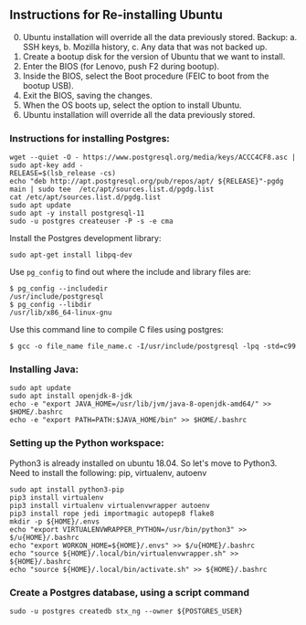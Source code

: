 ## Instructions for Re-installing Ubuntu

0. Ubuntu installation will override all the data previously stored. Backup:
   a. SSH keys,
   b. Mozilla history,
   c. Any data that was not backed up.
1. Create a bootup disk for the version of Ubuntu that we want to install.
2. Enter the BIOS (for Lenovo, push F2 during bootup).
3. Inside the BIOS, select the Boot procedure (FEIC to boot from the
bootup USB).
4. Exit the BIOS, saving the changes.
5. When the OS boots up, select the option to install Ubuntu.
6. Ubuntu installation will override all the data previously stored.


### Instructions for installing Postgres:
```
wget --quiet -O - https://www.postgresql.org/media/keys/ACCC4CF8.asc | sudo apt-key add -
RELEASE=$(lsb_release -cs)
echo "deb http://apt.postgresql.org/pub/repos/apt/ ${RELEASE}"-pgdg main | sudo tee  /etc/apt/sources.list.d/pgdg.list
cat /etc/apt/sources.list.d/pgdg.list
sudo apt update
sudo apt -y install postgresql-11
sudo -u postgres createuser -P -s -e cma
```

Install the Postgres development library:
```
sudo apt-get install libpq-dev
```

Use `pg_config` to find out where the include and library files are:
```
$ pg_config --includedir
/usr/include/postgresql
$ pg_config --libdir
/usr/lib/x86_64-linux-gnu
```

Use this command line to compile C files using postgres:
```
$ gcc -o file_name file_name.c -I/usr/include/postgresql -lpq -std=c99
```

### Installing Java:
```
sudo apt update
sudo apt install openjdk-8-jdk
echo -e "export JAVA_HOME=/usr/lib/jvm/java-8-openjdk-amd64/" >> $HOME/.bashrc
echo -e "export PATH=PATH:$JAVA_HOME/bin" >> $HOME/.bashrc
```

### Setting up the Python workspace:

Python3 is already installed on ubuntu 18.04.  So let's move to Python3.
Need to install the following: pip, virtualenv, autoenv

```
sudo apt install python3-pip
pip3 install virtualenv
pip3 install virtualenv virtualenvwrapper autoenv
pip3 install rope jedi importmagic autopep8 flake8
mkdir -p ${HOME}/.envs
echo "export VIRTUALENVWRAPPER_PYTHON=/usr/bin/python3" >> $/u{HOME}/.bashrc
echo "export WORKON_HOME=${HOME}/.envs" >> $/u{HOME}/.bashrc
echo "source ${HOME}/.local/bin/virtualenvwrapper.sh" >> ${HOME}/.bashrc
echo "source ${HOME}/.local/bin/activate.sh" >> ${HOME}/.bashrc
```

### Create a Postgres database, using a script command
```
sudo -u postgres createdb stx_ng --owner ${POSTGRES_USER}
```